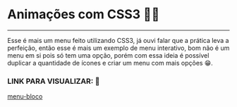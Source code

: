 # Animações com CSS3 😶‍🌫️
---
Esse é mais um menu feito utilizando CSS3, já ouvi falar que a prática leva a perfeição, então esse é mais um exemplo de menu interativo, bom não é um menu em si pois só tem uma opção, porém com essa ideia é possível duplicar a quantidade de ícones e criar um menu com mais opções 😁.
### LINK PARA VISUALIZAR: 🚀

[menu-bloco](https://jhony-cortez.github.io/menu-bloco/)
 

